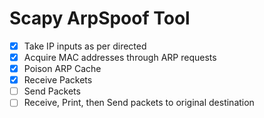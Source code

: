 # Scapy ArpSpoof Tool

- [X] Take IP inputs as per directed
- [X] Acquire MAC addresses through ARP requests
- [X] Poison ARP Cache  
- [X] Receive Packets  
- [ ] Send Packets  
- [ ] Receive, Print, then Send packets to original destination
